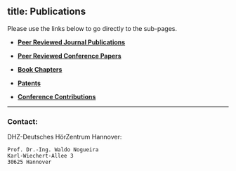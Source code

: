 title: Publications
---


Please use the links below to go directly to the sub-pages.



- **[Peer Reviewed Journal Publications](https://vianna.de/01_workgroups/nogueira/publications/1publications.html)**

- **[Peer Reviewed Conference Papers](https://vianna.de/01_workgroups/nogueira/publications/2conferences.html)**

- **[Book Chapters](https://vianna.de/01_workgroups/nogueira/publications/3bookchapters.html)**

- **[Patents](https://vianna.de/01_workgroups/nogueira/publications/4patents.html)**

- **[Conference Contributions](https://vianna.de/01_workgroups/nogueira/publications/5conferences.html)**







- - -    
### Contact:
DHZ-Deutsches HörZentrum Hannover:

    Prof. Dr.-Ing. Waldo Nogueira
    Karl-Wiechert-Allee 3 
    30625 Hannover    
    
